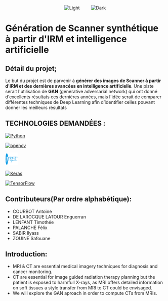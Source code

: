 <p align="center">
  <img alt="Light" src="" width="45%">
&nbsp; &nbsp; &nbsp; &nbsp;
  <img alt="Dark" src="https://limbus.ai/assets/img/distributors/irudigi_logo.png" width="45%">
</p>


# Génération de Scanner synthétique à partir d'IRM et intelligence artificielle

## Détail du projet;
Le but du projet est de parvenir à  **générer des images de Scanner à partir d'IRM
et des dernières avancées en intelligence artificielle**. Une piste serait l'utilisation
de **GAN** (generative adversarial network) qui ont donné d'excellents résultats
ces dernières années, mais l'idée serait de comparer différentes techniques de
Deep Learning afin d’identifier celles pouvant donner les meilleurs résultats

## TECHNOLOGIES DEMANDÉES :
 <a href="https://www.python.org/" target="_blank" rel="noreferrer"> <img src="https://upload.wikimedia.org/wikipedia/commons/c/c3/Python-logo-notext.svg" alt="Python" width="40" height="40"/> </a>
 
 <a href="https://opencv.org/" target="_blank" rel="noreferrer"> <img src="https://www.vectorlogo.zone/logos/opencv/opencv-icon.svg" alt="opencv" width="40" height="40"/> </a>

 <a href="https://pyimagesearch.com/" target="_blank" rel="noreferrer"> <img src="https://github.com/PyImageSearch/.github/blob/main/profile/logo.png" alt="pyimagesearch" width="40" height="40"/> </a>

<a href="https://keras.io/" target="_blank" rel="noreferrer"> <img src="https://upload.wikimedia.org/wikipedia/commons/a/ae/Keras_logo.svg" alt="Keras" width="40" height="40"/> </a>

<a href="https://www.tensorflow.org/" target="_blank" rel="noreferrer"> <img src="https://upload.wikimedia.org/wikipedia/commons/2/2d/Tensorflow_logo.svg" alt="TensorFlow" width="40" height="40"/> </a>

## Contributeurs(Par ordre alphabétique):
- COURBOT Antoine
- DE LAROCQUE LATOUR Enguerran
- LENFANT Timothée
- PALANCHE Félix
- SABIR Ilyass
- ZOUINE Safouane

## Introduction:
 - MRI & CT are essential medical imagery techniques for diagnosis and cancer monitoring.
 - CT are essential for image guided radiation therapy planning but the patient is exposed to harmfull X-rays, as MRI offers detailed information on soft tissues a style transfer from MRI to CT could be envisaged.
 -  We will explore the GAN aproach in order to compute CTs from MRIs.

